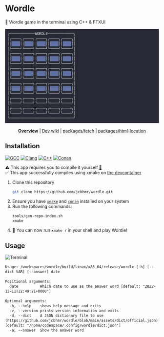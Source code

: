 # Wordle

📘 Wordle game in the terminal using C++ & FTXUI

<div align="center">

![](test/__snapshot__/e2e.gif)

<!--prettier-ignore-->
**[Overview](https://github.com/jcbhmr/wordle#readme)**
| [Dev wiki](https://github.com/jcbhmr/wordle/tree/main/wiki#readme)
| [packages/fetch](https://github.com/jcbhmr/wordle/tree/main/packages/fetch#readme)
| [packages/html-location](https://github.com/jcbhmr/wordle/tree/main/packages/html-location#readme)

</div>

## Installation

[![GCC](https://img.shields.io/static/v1?style=for-the-badge&message=GCC&color=A42E2B&logo=GNU&logoColor=FFFFFF&label=)](https://gcc.gnu.org/)
[![Clang](https://img.shields.io/static/v1?style=for-the-badge&message=Clang&color=000000&logo=Apple&logoColor=FFFFFF&label=)](https://clang.llvm.org/)
[![C++](https://img.shields.io/static/v1?style=for-the-badge&message=C%2B%2B&color=00599C&logo=C%2B%2B&logoColor=FFFFFF&label=)](http://www.cplusplus.org/)
[![Conan](https://img.shields.io/static/v1?style=for-the-badge&message=Conan&color=6699CB&logo=Conan&logoColor=FFFFFF&label=)](https://conan.io/)

⚠️ This app requires you to compile it yourself [🍰](https://twitter.com/bbotezatu/status/768756952528723969) \
✅ This app successfully compiles using xmake on [the devcontainer](https://github.com/jcbhmr/wordle/blob/main/.devcontainer/devcontainer.json)

1. Clone this repository
   ```sh
   git clone https://github.com/jcbhmr/wordle.git
   ```
2. Ensure you have [`xmake`](https://xmake.io/#/) and [`conan`](https://docs.conan.io/en/latest/installation.html) installed on your system
3. Run the following commands:
   ```sh
   tools/gen-repo-index.sh
   xmake
   ```
5. 🎉 You can now run `xmake r` in your shell and play Wordle!

## Usage

![Terminal](https://img.shields.io/static/v1?style=for-the-badge&message=Terminal&color=4D4D4D&logo=Windows+Terminal&logoColor=FFFFFF&label=)

```
Usage: /workspaces/wordle/build/linux/x86_64/release/wordle [-h] [--dict VAR] [--answer] date

Positional arguments:
  date          Which date to use as the answer word [default: "2022-12-11T22:49:21+0000"]

Optional arguments:
  -h, --help    shows help message and exits
  -v, --version prints version information and exits
  -d, --dict    A JSON dictionary file to use (https://github.com/jcbhmr/wordle/blob/main/assets/dict/official.json) [default: "/home/codespace/.config/wordle/dict.json"]
  -a, --answer  Show the answer word
```
